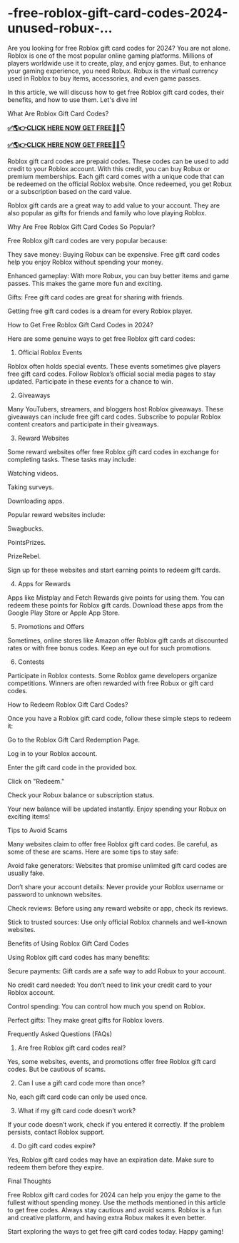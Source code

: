# -free-roblox-gift-card-codes-2024-unused-robux-...
Are you looking for free Roblox gift card codes for 2024? You are not alone. Roblox is one of the most popular online gaming platforms. Millions of players worldwide use it to create, play, and enjoy games. But, to enhance your gaming experience, you need Robux. Robux is the virtual currency used in Roblox to buy items, accessories, and even game passes.

In this article, we will discuss how to get free Roblox gift card codes, their benefits, and how to use them. Let's dive in!

What Are Roblox Gift Card Codes?

**[✅🌎👉CLICK HERE NOW GET FREE📌✅👇](https://tinyurl.com/robloxgiftcard255bd)**

**[✅🌎👉CLICK HERE NOW GET FREE📌✅👇](https://tinyurl.com/robloxgiftcard255bd)**

Roblox gift card codes are prepaid codes. These codes can be used to add credit to your Roblox account. With this credit, you can buy Robux or premium memberships. Each gift card comes with a unique code that can be redeemed on the official Roblox website. Once redeemed, you get Robux or a subscription based on the card value.

Roblox gift cards are a great way to add value to your account. They are also popular as gifts for friends and family who love playing Roblox.

Why Are Free Roblox Gift Card Codes So Popular?

Free Roblox gift card codes are very popular because:

They save money: Buying Robux can be expensive. Free gift card codes help you enjoy Roblox without spending your money.

Enhanced gameplay: With more Robux, you can buy better items and game passes. This makes the game more fun and exciting.

Gifts: Free gift card codes are great for sharing with friends.

Getting free gift card codes is a dream for every Roblox player.

How to Get Free Roblox Gift Card Codes in 2024?

Here are some genuine ways to get free Roblox gift card codes:

1. Official Roblox Events

Roblox often holds special events. These events sometimes give players free gift card codes. Follow Roblox’s official social media pages to stay updated. Participate in these events for a chance to win.

2. Giveaways

Many YouTubers, streamers, and bloggers host Roblox giveaways. These giveaways can include free gift card codes. Subscribe to popular Roblox content creators and participate in their giveaways.

3. Reward Websites

Some reward websites offer free Roblox gift card codes in exchange for completing tasks. These tasks may include:

Watching videos.

Taking surveys.

Downloading apps.

Popular reward websites include:

Swagbucks.

PointsPrizes.

PrizeRebel.

Sign up for these websites and start earning points to redeem gift cards.

4. Apps for Rewards

Apps like Mistplay and Fetch Rewards give points for using them. You can redeem these points for Roblox gift cards. Download these apps from the Google Play Store or Apple App Store.

5. Promotions and Offers

Sometimes, online stores like Amazon offer Roblox gift cards at discounted rates or with free bonus codes. Keep an eye out for such promotions.

6. Contests

Participate in Roblox contests. Some Roblox game developers organize competitions. Winners are often rewarded with free Robux or gift card codes.

How to Redeem Roblox Gift Card Codes?

Once you have a Roblox gift card code, follow these simple steps to redeem it:

Go to the Roblox Gift Card Redemption Page.

Log in to your Roblox account.

Enter the gift card code in the provided box.

Click on "Redeem."

Check your Robux balance or subscription status.

Your new balance will be updated instantly. Enjoy spending your Robux on exciting items!

Tips to Avoid Scams

Many websites claim to offer free Roblox gift card codes. Be careful, as some of these are scams. Here are some tips to stay safe:

Avoid fake generators: Websites that promise unlimited gift card codes are usually fake.

Don’t share your account details: Never provide your Roblox username or password to unknown websites.

Check reviews: Before using any reward website or app, check its reviews.

Stick to trusted sources: Use only official Roblox channels and well-known websites.

Benefits of Using Roblox Gift Card Codes

Using Roblox gift card codes has many benefits:

Secure payments: Gift cards are a safe way to add Robux to your account.

No credit card needed: You don’t need to link your credit card to your Roblox account.

Control spending: You can control how much you spend on Roblox.

Perfect gifts: They make great gifts for Roblox lovers.

Frequently Asked Questions (FAQs)

1. Are free Roblox gift card codes real?

Yes, some websites, events, and promotions offer free Roblox gift card codes. But be cautious of scams.

2. Can I use a gift card code more than once?

No, each gift card code can only be used once.

3. What if my gift card code doesn’t work?

If your code doesn’t work, check if you entered it correctly. If the problem persists, contact Roblox support.

4. Do gift card codes expire?

Yes, Roblox gift card codes may have an expiration date. Make sure to redeem them before they expire.

Final Thoughts

Free Roblox gift card codes for 2024 can help you enjoy the game to the fullest without spending money. Use the methods mentioned in this article to get free codes. Always stay cautious and avoid scams. Roblox is a fun and creative platform, and having extra Robux makes it even better.

Start exploring the ways to get free gift card codes today. Happy gaming!

